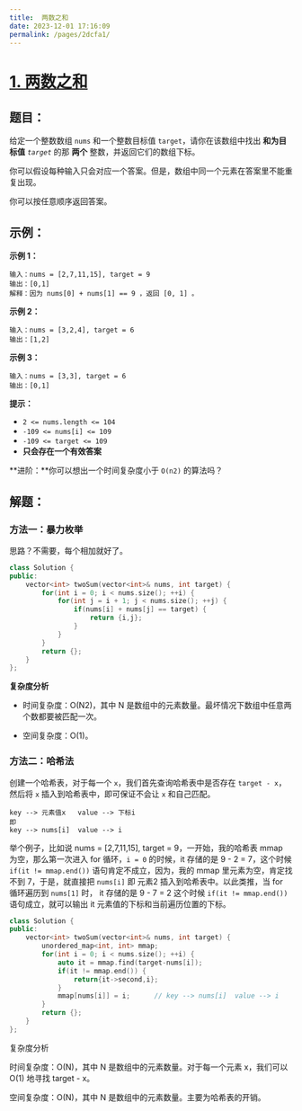 ```yaml
---
title:  两数之和
date: 2023-12-01 17:16:09
permalink: /pages/2dcfa1/
---
```

# [1. 两数之和](https://leetcode.cn/problems/two-sum/)

## 题目：

给定一个整数数组 `nums` 和一个整数目标值 `target`，请你在该数组中找出 **和为目标值** *`target`* 的那 **两个** 整数，并返回它们的数组下标。

你可以假设每种输入只会对应一个答案。但是，数组中同一个元素在答案里不能重复出现。

你可以按任意顺序返回答案。

## 示例：

**示例 1：**

```
输入：nums = [2,7,11,15], target = 9
输出：[0,1]
解释：因为 nums[0] + nums[1] == 9 ，返回 [0, 1] 。
```

**示例 2：**

```
输入：nums = [3,2,4], target = 6
输出：[1,2]
```

**示例 3：**

```
输入：nums = [3,3], target = 6
输出：[0,1]
```

**提示：**

- `2 <= nums.length <= 104`
- `-109 <= nums[i] <= 109`
- `-109 <= target <= 109`
- **只会存在一个有效答案**

**进阶：**你可以想出一个时间复杂度小于 `O(n2)` 的算法吗？

## 解题：

### 方法一：暴力枚举

思路？不需要，每个相加就好了。

```CPP
class Solution {
public:
    vector<int> twoSum(vector<int>& nums, int target) {
        for(int i = 0; i < nums.size(); ++i) {
            for(int j = i + 1; j < nums.size(); ++j) {
                if(nums[i] + nums[j] == target) {
                    return {i,j};
                }
            }
        }
        return {};
    }
};
```

**复杂度分析**

- 时间复杂度：O(N2)，其中 N 是数组中的元素数量。最坏情况下数组中任意两个数都要被匹配一次。

- 空间复杂度：O(1)。


### 方法二：哈希法

创建一个哈希表，对于每一个 `x`，我们首先查询哈希表中是否存在 `target - x`，然后将 `x` 插入到哈希表中，即可保证不会让 `x` 和自己匹配。

```
key --> 元素值x   value --> 下标i
即
key --> nums[i]  value --> i
```

举个例子，比如说 nums = [2,7,11,15], target = 9，一开始，我的哈希表 mmap 为空，那么第一次进入 for 循环，`i = 0` 的时候，it 存储的是 9 - 2 = 7，这个时候  `if(it != mmap.end())` 语句肯定不成立，因为，我的 mmap 里元素为空，肯定找不到 7，于是，就直接把 `nums[i]` 即 元素2 插入到哈希表中。以此类推，当 for 循环遍历到 `nums[1]` 时， it 存储的是 9 - 7 = 2 这个时候  `if(it != mmap.end())` 语句成立，就可以输出 it 元素值的下标和当前遍历位置的下标。

```CPP
class Solution {
public:
    vector<int> twoSum(vector<int>& nums, int target) {
        unordered_map<int, int> mmap;
        for(int i = 0; i < nums.size(); ++i) {
            auto it = mmap.find(target-nums[i]);
            if(it != mmap.end()) {
                return{it->second,i};
            }
            mmap[nums[i]] = i;		// key --> nums[i]  value --> i
        }
        return {};
    }
};
```

复杂度分析

时间复杂度：O(N)，其中 N 是数组中的元素数量。对于每一个元素 x，我们可以 O(1) 地寻找 target - x。

空间复杂度：O(N)，其中 N 是数组中的元素数量。主要为哈希表的开销。
